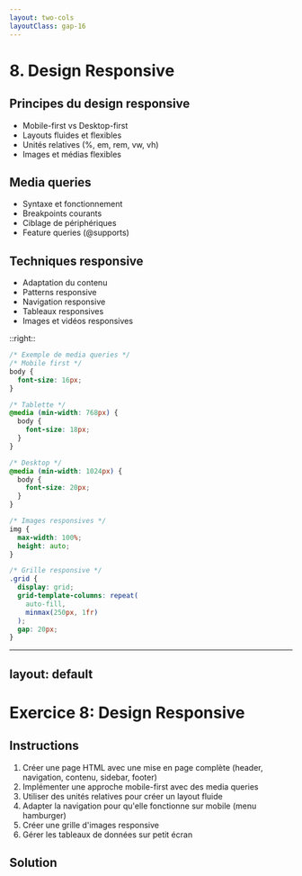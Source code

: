 ```yaml
---
layout: two-cols
layoutClass: gap-16
---
```


# 8. Design Responsive

## Principes du design responsive
- Mobile-first vs Desktop-first
- Layouts fluides et flexibles
- Unités relatives (%, em, rem, vw, vh)
- Images et médias flexibles

## Media queries
- Syntaxe et fonctionnement
- Breakpoints courants
- Ciblage de périphériques
- Feature queries (@supports)

## Techniques responsive
- Adaptation du contenu
- Patterns responsive
- Navigation responsive
- Tableaux responsives
- Images et vidéos responsives

::right::

<div >

```css
/* Exemple de media queries */
/* Mobile first */
body {
  font-size: 16px;
}

/* Tablette */
@media (min-width: 768px) {
  body {
    font-size: 18px;
  }
}

/* Desktop */
@media (min-width: 1024px) {
  body {
    font-size: 20px;
  }
}

/* Images responsives */
img {
  max-width: 100%;
  height: auto;
}

/* Grille responsive */
.grid {
  display: grid;
  grid-template-columns: repeat(
    auto-fill, 
    minmax(250px, 1fr)
  );
  gap: 20px;
}
```

</div>

<!--
Points clés sur le design responsive:
- Le responsive design est essentiel pour une expérience utilisateur optimale sur tous les appareils
- L'approche mobile-first consiste à concevoir d'abord pour les petits écrans
- Les media queries permettent d'adapter le design selon les caractéristiques de l'appareil
- Les unités relatives et les layouts flexibles sont fondamentaux pour un design fluide
-->

---
layout: default
---

# Exercice 8: Design Responsive

## Instructions
1. Créer une page HTML avec une mise en page complète (header, navigation, contenu, sidebar, footer)
2. Implémenter une approche mobile-first avec des media queries
3. Utiliser des unités relatives pour créer un layout fluide
4. Adapter la navigation pour qu'elle fonctionne sur mobile (menu hamburger)
5. Créer une grille d'images responsive
6. Gérer les tableaux de données sur petit écran


<div class="mt-4 border-t pt-4">

## Solution 

```html

```

</div>

<!--
Conseils pour l'exercice:
- Toujours inclure la balise meta viewport
- Planifier les breakpoints en fonction du contenu, pas des appareils spécifiques
- Tester régulièrement sur différentes tailles d'écran
- Penser à l'accessibilité, notamment pour la navigation mobile
-->

<!--
Points clés de cet exercice:
- Utilisation d'une approche mobile-first avec des media queries pour les écrans plus larges
- Création d'un menu hamburger responsive qui se transforme en navigation horizontale sur desktop
- Mise en œuvre d'une mise en page flexible avec CSS Grid
- Adaptation de l'affichage des tableaux pour les petits écrans
- Utilisation d'unités relatives pour une typographie fluide
- Organisation du layout pour repositionner la sidebar sur différentes tailles d'écran
-->
